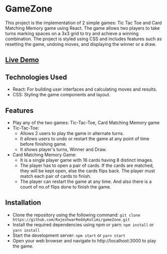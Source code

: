 # GameZone

This project is the implementation of 2 simple games: Tic Tac Toe and Card Matching Memory game using React. The game allows two players to take turns marking spaces on a 3x3 grid to try and achieve a winning combination. The project is styled using CSS and includes features such as resetting the game, undoing moves, and displaying the winner or a draw.

## [Live Demo](https://gamezone-by-rajeshwar.netlify.app/)

## Technologies Used
- React: For building user interfaces and calculating moves and results.
- CSS: Styling the game components and layout.

## Features
- Play any of the two games: Tic-Tac-Toe, Card Matching Memory game
- Tic-Tac-Toe:
  - Allows 2 users to play the game in alternate turns.
  - It allows users to undo or restart the game at any point of time before finishing game. 
  - It shows player's turns, Winner and Draw.
- Card Matching Memory Game:
  - It is a single player game with 16 cards having 8 distinct images. 
  - The player has to open a pair of cards. If the cards are matched, they will be kept open, else the cards flips back. The player must match each pair of cards to finish.
  - The player can restart the game at any time. And also there is a count of no.of flips done to finish the game.

## Installation
- Clone the repository using the following command:
`git clone https://github.com/RajeshwarReddyKolimi/gameZone.git`
- Install the required dependencies using npm or yarn:
`npm install` or 
`yarn install`
- Start the development server:
`npm start` or
`yarn start`
- Open your web browser and navigate to http://localhost:3000 to play the game.
